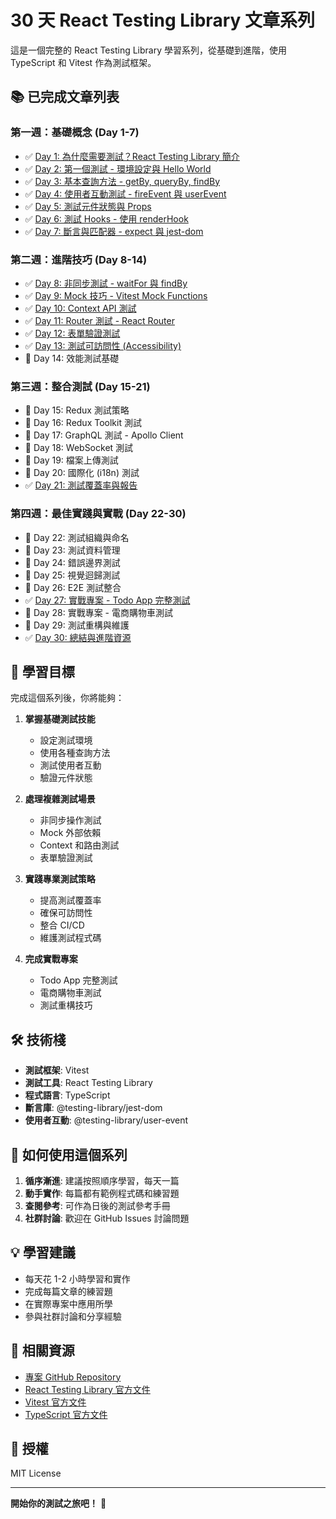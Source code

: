 # 30 天 React Testing Library 文章系列

這是一個完整的 React Testing Library 學習系列，從基礎到進階，使用 TypeScript 和 Vitest 作為測試框架。

## 📚 已完成文章列表

### 第一週：基礎概念 (Day 1-7)
- ✅ [Day 1: 為什麼需要測試？React Testing Library 簡介](./day-01/why-testing.md)
- ✅ [Day 2: 第一個測試 - 環境設定與 Hello World](./day-02/first-test.md)
- ✅ [Day 3: 基本查詢方法 - getBy, queryBy, findBy](./day-03/query-methods.md)
- ✅ [Day 4: 使用者互動測試 - fireEvent 與 userEvent](./day-04/user-interaction.md)
- ✅ [Day 5: 測試元件狀態與 Props](./day-05/component-state-props.md)
- ✅ [Day 6: 測試 Hooks - 使用 renderHook](./day-06/testing-hooks.md)
- ✅ [Day 7: 斷言與匹配器 - expect 與 jest-dom](./day-07/assertions-matchers.md)

### 第二週：進階技巧 (Day 8-14)
- ✅ [Day 8: 非同步測試 - waitFor 與 findBy](./day-08/async-testing.md)
- ✅ [Day 9: Mock 技巧 - Vitest Mock Functions](./day-09/mock-functions.md)
- ✅ [Day 10: Context API 測試](./day-10/context-api-testing.md)
- ✅ [Day 11: Router 測試 - React Router](./day-11/router-testing.md)
- ✅ [Day 12: 表單驗證測試](./day-12/form-validation-testing.md)
- ✅ [Day 13: 測試可訪問性 (Accessibility)](./day-13/accessibility-testing.md)
- 📝 Day 14: 效能測試基礎

### 第三週：整合測試 (Day 15-21)
- 📝 Day 15: Redux 測試策略
- 📝 Day 16: Redux Toolkit 測試
- 📝 Day 17: GraphQL 測試 - Apollo Client
- 📝 Day 18: WebSocket 測試
- 📝 Day 19: 檔案上傳測試
- 📝 Day 20: 國際化 (i18n) 測試
- ✅ [Day 21: 測試覆蓋率與報告](./day-21/test-coverage-reporting.md)

### 第四週：最佳實踐與實戰 (Day 22-30)
- 📝 Day 22: 測試組織與命名
- 📝 Day 23: 測試資料管理
- 📝 Day 24: 錯誤邊界測試
- 📝 Day 25: 視覺迴歸測試
- 📝 Day 26: E2E 測試整合
- ✅ [Day 27: 實戰專案 - Todo App 完整測試](./day-27/todo-app-complete-testing.md)
- 📝 Day 28: 實戰專案 - 電商購物車測試
- 📝 Day 29: 測試重構與維護
- ✅ [Day 30: 總結與進階資源](./day-30/summary-advanced-resources.md)

## 🎯 學習目標

完成這個系列後，你將能夠：

1. **掌握基礎測試技能**
   - 設定測試環境
   - 使用各種查詢方法
   - 測試使用者互動
   - 驗證元件狀態

2. **處理複雜測試場景**
   - 非同步操作測試
   - Mock 外部依賴
   - Context 和路由測試
   - 表單驗證測試

3. **實踐專業測試策略**
   - 提高測試覆蓋率
   - 確保可訪問性
   - 整合 CI/CD
   - 維護測試程式碼

4. **完成實戰專案**
   - Todo App 完整測試
   - 電商購物車測試
   - 測試重構技巧

## 🛠 技術棧

- **測試框架**: Vitest
- **測試工具**: React Testing Library
- **程式語言**: TypeScript
- **斷言庫**: @testing-library/jest-dom
- **使用者互動**: @testing-library/user-event

## 📖 如何使用這個系列

1. **循序漸進**: 建議按照順序學習，每天一篇
2. **動手實作**: 每篇都有範例程式碼和練習題
3. **查閱參考**: 可作為日後的測試參考手冊
4. **社群討論**: 歡迎在 GitHub Issues 討論問題

## 💡 學習建議

- 每天花 1-2 小時學習和實作
- 完成每篇文章的練習題
- 在實際專案中應用所學
- 參與社群討論和分享經驗

## 🔗 相關資源

- [專案 GitHub Repository](https://github.com/your-username/thirty-days-react-test)
- [React Testing Library 官方文件](https://testing-library.com/docs/react-testing-library/intro/)
- [Vitest 官方文件](https://vitest.dev/)
- [TypeScript 官方文件](https://www.typescriptlang.org/)

## 📝 授權

MIT License

---

**開始你的測試之旅吧！** 🚀